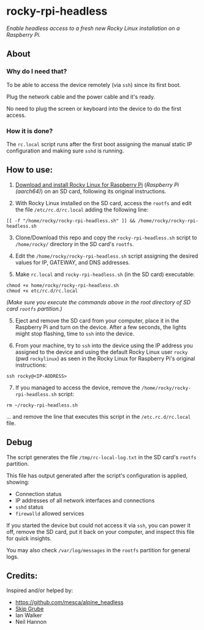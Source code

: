 # rocky-rpi-headless

_Enable headless access to a fresh new Rocky Linux installation on a Raspberry Pi._

## About

### Why do I need that?

To be able to access the device remotely (via `ssh`) since its first boot.

Plug the network cable and the power cable and it's ready.

No need to plug the screen or keyboard into the device to do the first access.

### How it is done? 

The `rc.local` script runs after the first boot assigning the manual static IP configuration and making sure `sshd` is running.

## How to use:

1. [Download and install Rocky Linux for Raspberry Pi](https://rockylinux.org/alternative-images) (_Raspberry Pi (aarch64)_) on an SD card, following its original instructions.

2. With Rocky Linux installed on the SD card, access the `rootfs` and edit the file `/etc/rc.d/rc.local` adding the following line:

```
[[ -f "/home/rocky/rocky-rpi-headless.sh" ]] && /home/rocky/rocky-rpi-headless.sh
```

3. Clone/Download this repo and copy the `rocky-rpi-headless.sh` script to `/home/rocky/` directory in the SD card's `rootfs`.

4. Edit the `/home/rocky/rocky-rpi-headless.sh` script assigning the desired values for IP, GATEWAY, and DNS addresses. 

4. Make `rc.local` and `rocky-rpi-headless.sh` (in the SD card) executable:
```
chmod +x home/rocky/rocky-rpi-headless.sh
chmod +x etc/rc.d/rc.local
```
_(Make sure you execute the commands above in the root directory of SD card `rootfs` partition.)_

5. Eject and remove the SD card from your computer, place it in the Raspberry Pi and turn on the device. After a few seconds, the lights might stop flashing, time to `ssh` into the device.

6. From your machine, try to `ssh` into the device using the IP address you assigned to the device and using the default Rocky Linux user `rocky` (pwd `rockylinux`) as seen in the Rocky Linux for Raspberry Pi's original instructions:

`ssh rocky@<IP-ADDRESS>`

7. If you managed to access the device, remove the `/home/rocky/rocky-rpi-headless.sh` script:

```
rm ~/rocky-rpi-headless.sh
```
... and remove the line that executes this script in the `/etc.rc.d/rc.local` file.

## Debug

The script generates the file `/tmp/rc-local-log.txt` in the SD card's `rootfs` partition.

This file has output generated after the script's configuration is applied, showing:

- Connection status
- IP addresses of all network interfaces and connections
- `sshd` status
- `firewalld` allowed services

If you started the device but could not access it via `ssh`, you can power it off, remove the SD card, put it back on your computer, and inspect this file for quick insights.

You may also check `/var/log/messages` in the `rootfs` partition for general logs.

## Credits:

Inspired and/or helped by:

- https://github.com/mesca/alpine_headless
- [Skip Grube](https://git.rockylinux.org/skip)
- Ian Walker
- Neil Hannon
